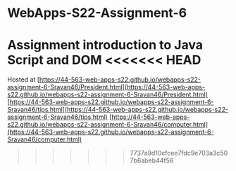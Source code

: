 # WebApps-S22-Assignment-6
Assignment introduction to Java Script and DOM
<<<<<<< HEAD
=======
Hosted at [https://44-563-web-apps-s22.github.io/webapps-s22-assignment-6-Sravan46/President.html](https://44-563-web-apps-s22.github.io/webapps-s22-assignment-6-Sravan46/President.html)
[https://44-563-web-apps-s22.github.io/webapps-s22-assignment-6-Sravan46/tips.html](https://44-563-web-apps-s22.github.io/webapps-s22-assignment-6-Sravan46/tips.html)
[https://44-563-web-apps-s22.github.io/webapps-s22-assignment-6-Sravan46/computer.html](https://44-563-web-apps-s22.github.io/webapps-s22-assignment-6-Sravan46/computer.html)
>>>>>>> 7737a9d10cfcee7fdc9e703a3c507b6abeb44f56

